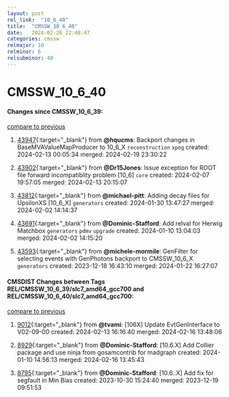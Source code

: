 ```yaml
---
layout: post
rel_link:  "10_6_40"
title:  "CMSSW_10_6_40"
date:   2024-02-26 22:48:47
categories: cmssw
relmajor: 10
relminor: 6
relsubminor: 40
---
```


# CMSSW_10_6_40
#### Changes since CMSSW_10_6_39:
[compare to previous](https://github.com/cms-sw/cmssw/compare/CMSSW_10_6_39...CMSSW_10_6_40)



1. [43947](http://github.com/cms-sw/cmssw/pull/43947){:target="_blank"}  from **@hqucms**: Backport changes in BaseMVAValueMapProducer to 10_6_X `reconstruction` `xpog` created: 2024-02-13 00:05:34 merged: 2024-02-19 23:30:22

2. [43902](http://github.com/cms-sw/cmssw/pull/43902){:target="_blank"}  from **@Dr15Jones**: Issue exception for ROOT file forward incompatiblity problem [10_6] `core` created: 2024-02-07 19:57:05 merged: 2024-02-13 20:15:07

3. [43812](http://github.com/cms-sw/cmssw/pull/43812){:target="_blank"}  from **@michael-pitt**: Adding decay files for UpsilonXS [10_6_X] `generators` created: 2024-01-30 13:47:27 merged: 2024-02-02 14:14:37

4. [43691](http://github.com/cms-sw/cmssw/pull/43691){:target="_blank"}  from **@Dominic-Stafford**: Add relval for Herwig Matchbox `generators` `pdmv` `upgrade` created: 2024-01-10 13:04:03 merged: 2024-02-02 14:15:20

5. [43593](http://github.com/cms-sw/cmssw/pull/43593){:target="_blank"}  from **@michele-mormile**: GenFilter for selecting events with GenPhotons backport to CMSSW_10_6_X `generators` created: 2023-12-18 16:43:10 merged: 2024-01-22 16:27:07

#### CMSDIST Changes between Tags REL/CMSSW_10_6_39/slc7_amd64_gcc700 and REL/CMSSW_10_6_40/slc7_amd64_gcc700:
[compare to previous](https://github.com/cms-sw/cmsdist/compare/REL/CMSSW_10_6_39/slc7_amd64_gcc700...REL/CMSSW_10_6_40/slc7_amd64_gcc700)



1. [9012](http://github.com/cms-sw/cmsdist/pull/9012){:target="_blank"}  from **@tvami**: [106X] Update EvtGenInterface to V02-09-00 created: 2024-02-13 16:16:40 merged: 2024-02-16 13:48:06

2. [8929](http://github.com/cms-sw/cmsdist/pull/8929){:target="_blank"}  from **@Dominic-Stafford**: [10.6.X] Add Collier package and use ninja from gosamcontrib for madgraph created: 2024-01-10 14:56:13 merged: 2024-02-16 13:45:43

3. [8795](http://github.com/cms-sw/cmsdist/pull/8795){:target="_blank"}  from **@Dominic-Stafford**: [10.6..X] Add fix for segfault in Min Bias created: 2023-10-30 15:24:40 merged: 2023-12-19 09:51:53
